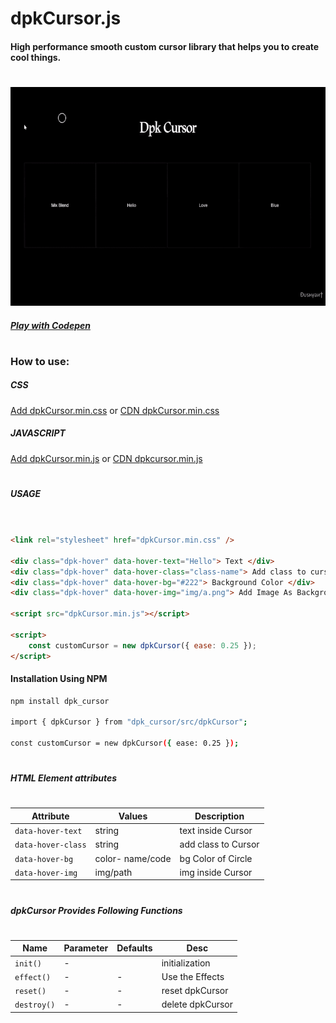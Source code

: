 # dpkCursor.js

#### High performance smooth custom cursor library that helps you to create cool things.

#

<p align="left">        
    <a href="#">
        <img src="dpkCursor.gif" height="350">
    </a>
</p>

##### [Play with Codepen]

#

### How to use:

##### CSS

[Add dpkCursor.min.css]  or  [CDN dpkCursor.min.css]

##### JAVASCRIPT

[Add dpkCursor.min.js]   or  [CDN dpkcursor.min.js]

#

##### USAGE

```HTML


<link rel="stylesheet" href="dpkCursor.min.css" />

<div class="dpk-hover" data-hover-text="Hello"> Text </div>
<div class="dpk-hover" data-hover-class="class-name"> Add class to cursor </div>
<div class="dpk-hover" data-hover-bg="#222"> Background Color </div>
<div class="dpk-hover" data-hover-img="img/a.png"> Add Image As Background </div>

<script src="dpkCursor.min.js"></script>

<script>
    const customCursor = new dpkCursor({ ease: 0.25 });
</script>


```

#### Installation Using NPM

```sh
npm install dpk_cursor

import { dpkCursor } from "dpk_cursor/src/dpkCursor";

const customCursor = new dpkCursor({ ease: 0.25 });

```

#

##### HTML Element attributes

#

| Attribute          | Values           | Description         |
| ------------------ | ---------------- | ------------------- |
| `data-hover-text`  | string           | text inside Cursor  |
| `data-hover-class` | string           | add class to Cursor |
| `data-hover-bg`    | color- name/code | bg Color of Circle  |
| `data-hover-img`   | img/path         | img inside Cursor   |

#

##### dpkCursor Provides Following Functions

#

| Name              | Parameter | Defaults | Desc             |
| ----------------- | --------- | -------- | ---------------- |
| `init()`          | -         |          | initialization   |
| `effect()`        | -         | -        | Use the Effects  |
| `reset()`         | -         | -        | reset dpkCursor  |
| `destroy()`       | -         | -        | delete dpkCursor |

#

[CDN dpkcursor.min.js]: https://cdn.jsdelivr.net/gh/Dushyant1295/dpkCursor/dpkCursor.min.js
[CDN dpkCursor.min.css]: https://cdn.jsdelivr.net/gh/Dushyant1295/dpkCursor/dpkCursor.min.css
[Play with Codepen]: https://codepen.io/dushyant1295/pen/JjWrwZa
[Add dpkCursor.min.css]: https://github.com/Dushyant1295/dpkCursor/blob/master/dpkCursor.min.css
[Add dpkCursor.min.js]: https://github.com/Dushyant1295/dpkCursor/blob/master/dpkCursor.min.js